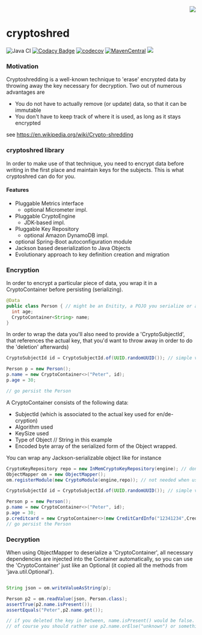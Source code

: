<div align="right"><a target="myNextJob" href="https://www.prisma-capacity.eu/careers#job-offers">
    <img class="inline" src="prisma.png">
</a></div>

# cryptoshred

![Java CI](https://github.com/prisma-capacity/cryptoshred/workflows/Java%20CI/badge.svg?branch=main)
[![Codacy Badge](https://api.codacy.com/project/badge/Grade/333bfd567a6a447895212994b414f077)](https://app.codacy.com/gh/prisma-capacity/cryptoshred?utm_source=github.com&utm_medium=referral&utm_content=prisma-capacity/cryptoshred&utm_campaign=Badge_Grade_Settings)
[![codecov](https://codecov.io/gh/prisma-capacity/cryptoshred/branch/main/graph/badge.svg)](https://codecov.io/gh/prisma-capacity/cryptoshred)
[![MavenCentral](https://img.shields.io/maven-central/v/eu.prismacapacity/cryptoshred)](http://search.maven.org/#search%7Cgav%7C1%7Cg%3A%22eu.prismacapacity%22)
<a href="https://www.apache.org/licenses/LICENSE-2.0">
    <img class="inline" src="https://img.shields.io/badge/license-ASL2-green.svg?style=flat">
</a>


### Motivation

Cryptoshredding is a well-known technique to 'erase' encrypted data by throwing away the key necessary for decryption. 
Two out of numerous advantages are

* You do not have to actually remove (or update) data, so that it can be immutable
* You don't have to keep track of where it is used, as long as it stays encrypted

see https://en.wikipedia.org/wiki/Crypto-shredding

### cryptoshred library

In order to make use of that technique, you need to encrypt data before writing in the first place and maintain keys for the subjects. This is what cryptoshred can do for you.

#### Features

* Pluggable Metrics interface
  * optional Micrometer impl.
* Pluggable CryptoEngine
  * JDK-based impl.
* Pluggable Key Repository
  * optional Amazon DynamoDB impl.
* optional Spring-Boot autoconfiguration module
* Jackson based deserialization to Java Objects
* Evolutionary approach to key definition creation and migration

### Encryption

In order to encrypt a particular piece of data, you wrap it in a CryptoContainer before persisting (serializing).

```java
@Data
public class Person { // might be an Enitity, a POJO you serialize or anything you want to persist
  int age;
  CryptoContainer<String> name;
}
```
In order to wrap the data you'll also need to provide a 'CryptoSubjectId', that references the actual key, that you'd want to throw away in order to do the 'deletion' afterwards)

```java
CryptoSubjectId id = CryptoSubjectId.of(UUID.randomUUID()); // simple value object

Person p = new Person();
p.name = new CryptoContainer<>("Peter", id);
p.age = 30;

// go persist the Person
```
A CryptoContainer consists of the following data:

* SubjectId (which is associated to the actual key used for en/de-cryption)
* Algorithm used
* KeySize used
* Type of Object // String in this example
* Encoded byte array of the serialized form of the Object wrapped.

You can wrap any Jackson-serializable object like for instance

```java
CryptoKeyRepository repo = new InMemCryptoKeyRepository(engine); // don't do this at home
ObjectMapper om = new ObjectMapper();
om.registerModule(new CryptoModule(engine,repo)); // not needed when using Spring Boot autoconfiguration

CryptoSubjectId id = CryptoSubjectId.of(UUID.randomUUID()); // simple value object, you would want to use a userId for that, and not a silly random.

Person p = new Person();
p.name = new CryptoContainer<>("Peter", id);
p.age = 30;
p.creditcard = new CryptoContainer<>(new CreditCardInfo("12341234",CrediCardTypes.VISA),id);
// go persist the Person
```

### Decryption

When using ObjectMapper to deserialize a 'CryptoContainer', all necessary dependencies are injected into the Container automatically, so you can use the 'CryptoContainer' just like an Optional (it copied all the methods from 'java.util.Optional').

```java

String json = om.writeValueAsString(p);

Person p2 = om.readValue(json, Person.class);
assertTrue(p2.name.isPresent());
assertEquals("Peter",p2.name.get());

// if you deleted the key in between, name.isPresent() would be false.
// of course you should rather use p2.name.orElse("unknown") or something rather than get, but you know all that from using Optional...
```



